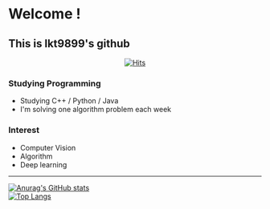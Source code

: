 Welcome !
===============   
This is lkt9899's github
----   


<div align=center>
  
[![Hits](https://hits.seeyoufarm.com/api/count/incr/badge.svg?url=https%3A%2F%2Fgithub.com%2Flkt9899&count_bg=%2379C83D&title_bg=%23555555&icon=&icon_color=%23E7E7E7&title=hits&edge_flat=false)](https://hits.seeyoufarm.com)

</div>
<div align=center>
<!--
[![Tech Blog Badge](http://img.shields.io/badge/-Tech%20blog-black?style=flat-square&logo=github&link=https://lkt9899.github.io/)](https://lkt9899.github.io/) 
[![Gmail Badge](https://img.shields.io/badge/-Gmail-d14836?style=flat-square&logo=Gmail&logoColor=white&link=mailto:austkd89@gmail.com)](mailto:austkd89@gmail.com)
-->
</div>

### Studying Programming
- Studying C++ / Python / Java
- I'm solving one algorithm problem each week

### Interest
- Computer Vision
- Algorithm
- Deep learning    
***   
[![Anurag's GitHub stats](https://github-readme-stats.vercel.app/api?username=lkt9899&show_icons=true&theme=dracula)](https://github.com/anuraghazra/github-readme-stats)   
[![Top Langs](https://github-readme-stats.vercel.app/api/top-langs/?username=lkt9899&layout=compact)](https://github.com/anuraghazra/github-readme-stats)



<!--
**lkt9899/lkt9899** is a ✨ _special_ ✨ repository because its `README.md` (this file) appears on your GitHub profile.

Here are some ideas to get you started:

- 🔭 I’m currently working on ...
- 🌱 I’m currently learning ...
- 👯 I’m looking to collaborate on ...
- 🤔 I’m looking for help with ...
- 💬 Ask me about ...
- 📫 How to reach me: ...
- 😄 Pronouns: ...
- ⚡ Fun fact: ...
-->
